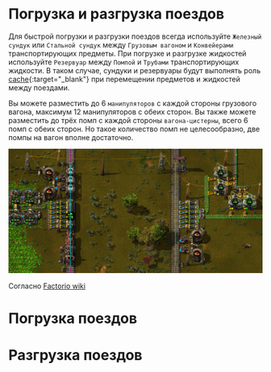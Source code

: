 # Погрузка и разгрузка поездов

Для быстрой погрузки и разгрузки поездов всегда используйте `Железный сундук` или `Стальной сундук` между `Грузовым вагоном` и `Конвейерами` транспортирующих предметы. При погрузке и разгрузке жидкостей используйте `Резервуар` между `Помпой` и `Трубами` транспортирующих жидкости. В таком случае, сундуки и резервуары будут выполнять роль [cache](https://en.wikipedia.org/wiki/Cache_(computing)){:target="_blank"} при перемещении  предметов и жидкостей между поездами.

Вы можете разместить до 6 `манипуляторов` с каждой стороны грузового вагона, максимум 12 манипуляторов с обеих сторон. Вы также можете разместить до трёх помп с каждой стороны `вагона-цистерны`, всего 6 помп с обеих сторон. Но такое количество помп не целесообразно, две помпы на вагон вполне достаточно.

![Typical pattern for loading and unloading](assets/images/LoadingAndUnloadingTrains/img01.png "Typical pattern for loading and unloading")



Согласно [Factorio wiki](https://wiki.factorio.com/Inserters) 




# Погрузка поездов



# Разгрузка поездов